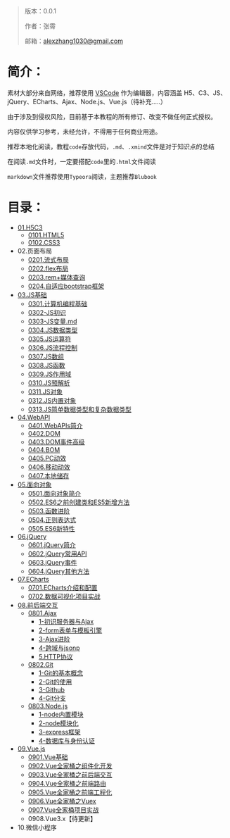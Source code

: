 > 版本：0.0.1
>
> 作者：张霄
>
> 邮箱：alexzhang1030@gmail.com

# 简介：

素材大部分来自网络，推荐使用 [VSCode](https://code.visualstudio.com/) 作为编辑器，内容涵盖 H5、C3、JS、jQuery、ECharts、Ajax、Node.js、Vue.js（待补充.....）

由于涉及到侵权风险，目前基于本教程的所有修订、改变不做任何正式授权。

内容仅供学习参考，未经允许，不得用于任何商业用途。

推荐本地化阅读，教程`code`存放代码，`.md`、`.xmind`文件是对于知识点的总结

在阅读`.md`文件时，一定要搭配`code`里的`.html`文件阅读

`markdown`文件推荐使用`Typeora`阅读，主题推荐`Blubook`

# 目录：

* [01.H5C3](1-HTML5)
  * [0101.HTML5](1-HTML5/1-HTML5.md)
  * [0102.CSS3](1-HTML5/2-CSS3.md)
* 02.页面布局
  * [0201.流式布局](2-流式布局和Flex布局/1-流式布局.md)
  * [0202.flex布局](2-流式布局和Flex布局/2-flex布局.md)
  * [0203.rem+媒体查询](3-rem布局和bootstrap自适应/1-rem布局.md)
  * [0204.自适应bootstrap框架](3-rem布局和bootstrap自适应/2-bootstrap自适应.md)
* [03.JS基础](4-js基础)
  * [0301.计算机编程基础](4-js基础/00-计算机编程基础.md)
  * [0302-JS初识](4-js基础/01-JS初识.md)
  * [0303-JS变量.md](4-js基础/02-JS变量.md)
  * [0304.JS数据类型](4-js基础/03-JS数据类型.md)
  * [0305.JS运算符](4-js基础/04-JS运算符.md)
  * [0306.JS流程控制](4-js基础/05-JS流程控制.md)
  * [0307.JS数组](4-js基础/06-JS数组.md)
  * [0308.JS函数](4-js基础/07-JS函数.md)
  * [0309.JS作用域](4-js基础/08-JS作用域.md)
  * [0310.JS预解析](4-js基础/09-JS预解析（重要）.md)
  * [0311.JS对象](4-js基础/10-JS对象.md)
  * [0312.JS内置对象](4-js基础/11-JS内置对象.md)
  * [0313.JS简单数据类型和复杂数据类型](4-js基础/12-JS简单数据类型和复杂数据类型.md)
* [04.WebAPI](5-WebAPI)
  * [0401.WebAPIs简介](5-WebAPI/0-WebAPIs简介.md)
  * [0402.DOM](5-WebAPI/1-DOM.md)
  * [0403.DOM事件高级](5-WebAPI/2-DOM事件高级.md)
  * [0404.BOM](5-WebAPI/3-BOM.md)
  * [0405.PC动效](5-WebAPI/4-PC动效.md)
  * [0406.移动动效](5-WebAPI/5-移动端网页特效.md)
  * [0407.本地储存](5-WebAPI/6-本地储存.md)
* [05.面向对象](6-面向对象)
  * [0501.面向对象简介](6-面向对象/1-面向对象.md)
  * [0502.ES6之前创建类和ES5新增方法](6-面向对象/2-ES6之前创建类和ES5新增方法.md)
  * [0503.函数进阶](6-面向对象/3-函数进阶.md)
  * [0504.正则表达式](6-面向对象/4-正则表达式.md)
  * [0505.ES6新特性](6-面向对象/5-ES6.md)
* [06.jQuery](7-jQuery)
  * [0601.jQuery简介](7-jQuery/1-jQuery简介.md)
  * [0602.jQuery常用API](7-jQuery/2-jQuery常用API.md)
  * [0603.jQuery事件](7-jQuery/3-jQuery事件.md)
  * [0604.jQuery其他方法](7-jQuery/4-jQuery其他方法.md)
* [07.ECharts](8-ECharts)
  * [0701.ECharts介绍和配置](8-ECharts/1-ECharts介绍和配置.md)
  * [0702.数据可视化项目实战](8-ECharts/2-数据可视化项目.md)
* [08.前后端交互](9-前后端交互)
  * [0801.Ajax](9-前后端交互/笔记/1-ajax)
    * [1-初识服务器与Ajax](9-前后端交互/笔记/1-ajax/1-初识服务器与ajax.md)
    * [2-form表单与模板引擎](9-前后端交互/笔记/1-ajax/2-form表单与模板引擎.md)
    * [3-Ajax进阶](9-前后端交互/笔记/1-ajax/3-ajax进阶.md)
    * [4-跨域与jsonp](9-前后端交互/笔记/1-ajax/4-跨域与jsonp.md)
    * [5.HTTP协议](9-前后端交互/笔记/1-ajax/5-http协议.md)
  * [0802.Git](9-前后端交互/笔记/2-git)
    * [1-Git的基本概念](9-前后端交互/笔记/2-git/1-git的基本概念.md)
    * [2-Git的使用](9-前后端交互/笔记/2-git/2-git的使用.md)
    * [3-Github](9-前后端交互/笔记/2-git/3-github.md)
    * [4-Git分支](9-前后端交互/笔记/2-git/4-git分支.md)
  * [0803.Node.js](9-前后端交互/笔记/3-Node.js)
    * [1-node内置模块](9-前后端交互/笔记/3-node/1-node内置模块.md)
    * [2-node模块化](9-前后端交互/笔记/3-node/2-node模块化.md)
    * [3-express框架](9-前后端交互/笔记/3-node/3-express.md)
    * [4-数据库与身份认证](9-前后端交互/笔记/3-node/4-数据库与身份认证.md)
* [09.Vue.js](10-Vue.js)
  * [0901.Vue基础](10-Vue.js/1-Vue基础.md)
  * [0902.Vue全家桶之组件化开发](10-Vue.js/2-Vue全家桶之组件化开发.md)
  * [0903.Vue全家桶之前后端交互](10-Vue.js/3-Vue全家桶之前后端交互.md)
  * [0904.Vue全家桶之前端路由](10-Vue.js/4-Vue全家桶之前端路由.md)
  * [0905.Vue全家桶之前端工程化](10-Vue.js/5-Vue全家桶之前端工程化.md)
  * [0906.Vue全家桶之Vuex](10-Vue.js/7-Vue全家桶之Vuex.md)
  * [0907.Vue全家桶项目实战](10-Vue.js/6-Vue全家桶之项目实战.md)
  * 0908.Vue3.x【待更新】
* 10.微信小程序

